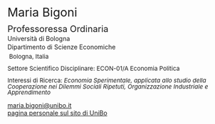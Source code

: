 <span class="indented" style="font-size: 20pt; color: var(--global-theme-color); display: block; line-height: 1; margin-bottom: 10pt;"> Maria Bigoni </span>
  
<span class="indented" style="font-size: 15pt; display: block; line-height: 1; margin-bottom: 4pt;"> Professoressa Ordinaria </span>
<span class="indented" style="display: block; line-height: 1; margin-bottom: 4pt;"> Università di Bologna </span>
<span class="indented" style="display: block; line-height: 1; margin-bottom: 6pt;"> Dipartimento di Scienze Economiche </span>
<span class="indented" style="font-size: 10pt; display: block; line-height: 1; margin-bottom: 10pt;"> <i class="fa-solid fa-location-dot"></i> &nbsp;Bologna, Italia</span>
<span class="indented" style="font-size: 10pt; display: block; line-height: 1; margin-bottom: 4pt;"> Settore Scientifico Disciplinare: ECON-01/A Economia Politica </span>

<span class="indented" style="font-size: 10pt; display: block; line-height: 1; margin-bottom: 4pt;"> Interessi di Ricerca: <i> Economia Sperimentale, applicata allo studio della Cooperazione nei Dilemmi Sociali Ripetuti, Organizzazione Industriale e Apprendimento</i></span>

<div class="icon-link indented">
  <i class="fa-solid fa-envelope fa-fw"></i>
  <a href="mailto:maria.bigoni@unibo.it">maria.bigoni@unibo.it</a>
</div>

<div class="icon-link indented">
  <i class="fa-solid fa-building-columns fa-fw"></i>
  <a href="https://www.unibo.it/sitoweb/maria.bigoni/">pagina personale sul sito di UniBo</a>
</div>
